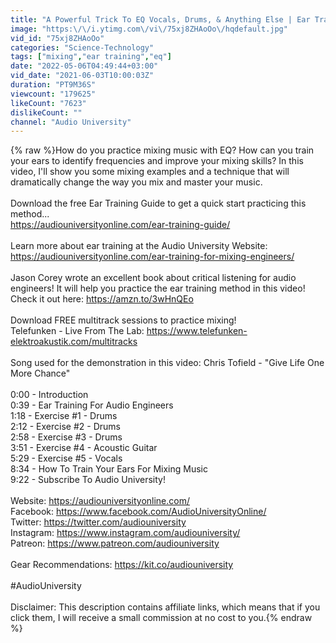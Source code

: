 ```yaml
---
title: "A Powerful Trick To EQ Vocals, Drums, & Anything Else | Ear Training For Mixing Music"
image: "https:\/\/i.ytimg.com\/vi\/75xj8ZHAoOo\/hqdefault.jpg"
vid_id: "75xj8ZHAoOo"
categories: "Science-Technology"
tags: ["mixing","ear training","eq"]
date: "2022-05-06T04:49:44+03:00"
vid_date: "2021-06-03T10:00:03Z"
duration: "PT9M36S"
viewcount: "179625"
likeCount: "7623"
dislikeCount: ""
channel: "Audio University"
---
```

{% raw %}How do you practice mixing music with EQ? How can you train your ears to identify frequencies and improve your mixing skills? In this video, I'll show you some mixing examples and a technique that will dramatically change the way you mix and master your music.<br /><br />Download the free Ear Training Guide to get a quick start practicing this method... <br /><a rel="nofollow" target="blank" href="https://audiouniversityonline.com/ear-training-guide/">https://audiouniversityonline.com/ear-training-guide/</a><br /><br />Learn more about ear training at the Audio University Website: <a rel="nofollow" target="blank" href="https://audiouniversityonline.com/ear-training-for-mixing-engineers/">https://audiouniversityonline.com/ear-training-for-mixing-engineers/</a><br /><br />Jason Corey wrote an excellent book about critical listening for audio engineers! It will help you practice the ear training method in this video! Check it out here: <a rel="nofollow" target="blank" href="https://amzn.to/3wHnQEo">https://amzn.to/3wHnQEo</a><br /><br />Download FREE multitrack sessions to practice mixing! <br />Telefunken - Live From The Lab: <a rel="nofollow" target="blank" href="https://www.telefunken-elektroakustik.com/multitracks">https://www.telefunken-elektroakustik.com/multitracks</a><br /><br />Song used for the demonstration in this video: Chris Tofield - &quot;Give Life One More Chance&quot;<br /><br />0:00 - Introduction<br />0:39 - Ear Training For Audio Engineers<br />1:18 - Exercise #1 - Drums<br />2:12 - Exercise #2 - Drums<br />2:58 - Exercise #3 - Drums<br />3:51 - Exercise #4 - Acoustic Guitar<br />5:29 - Exercise #5 - Vocals<br />8:34 - How To Train Your Ears For Mixing Music<br />9:22 - Subscribe To Audio University!<br /><br />Website: <a rel="nofollow" target="blank" href="https://audiouniversityonline.com/">https://audiouniversityonline.com/</a><br />Facebook: <a rel="nofollow" target="blank" href="https://www.facebook.com/AudioUniversityOnline/">https://www.facebook.com/AudioUniversityOnline/</a><br />Twitter: <a rel="nofollow" target="blank" href="https://twitter.com/audiouniversity">https://twitter.com/audiouniversity</a><br />Instagram: <a rel="nofollow" target="blank" href="https://www.instagram.com/audiouniversity/">https://www.instagram.com/audiouniversity/</a><br />Patreon: <a rel="nofollow" target="blank" href="https://www.patreon.com/audiouniversity">https://www.patreon.com/audiouniversity</a><br /><br />Gear Recommendations: <a rel="nofollow" target="blank" href="https://kit.co/audiouniversity">https://kit.co/audiouniversity</a><br /><br />#AudioUniversity<br /><br />Disclaimer: This description contains affiliate links, which means that if you click them, I will receive a small commission at no cost to you.{% endraw %}
